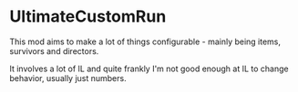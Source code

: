 # UltimateCustomRun

This mod aims to make a lot of things configurable - mainly being items, survivors and directors.

It involves a lot of IL and quite frankly I'm not good enough at IL to change behavior, usually just numbers.
